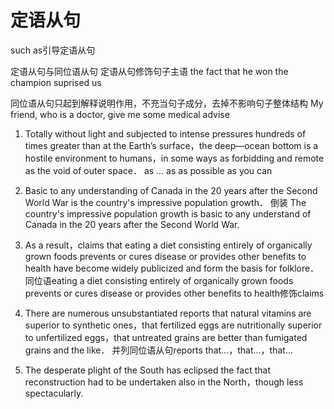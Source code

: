 # 定语从句
such as引导定语从句

定语从句与同位语从句
定语从句修饰句子主语
the fact that he won the champion suprised us

同位语从句只起到解释说明作用，不充当句子成分，去掉不影响句子整体结构
My friend, who is a doctor, give me some medical advise

1. Totally without light and subjected to intense pressures hundreds of times greater than at the Earth’s surface，the deep—ocean bottom is a hostile environment to humans，in some ways as forbidding and remote as the void of outer space．
as ... as
as possible as you can


2. Basic to any understanding of Canada in the 20 years after the Second World War is the country's impressive population growth．
倒装 
The country's impressive population growth is basic to any understand of Canada in the 20 years after the Second World War.

3. As a result，claims that eating a diet consisting entirely of organically grown foods prevents or cures disease or provides other benefits to health have become widely publicized and form the basis for folklore．
同位语eating a diet consisting entirely of organically grown foods prevents or cures disease or provides other benefits to health修饰claims

4. There are numerous unsubstantiated reports that natural vitamins are superior to synthetic ones，that fertilized eggs are nutritionally superior to unfertilized eggs，that untreated grains are better than fumigated grains and the like．
并列同位语从句reports that…，that…，that…

5. The desperate plight of the South has eclipsed the fact that reconstruction had to be undertaken also in the North，though less spectacularly.
